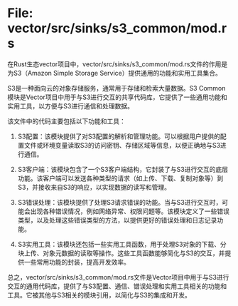 # File: vector/src/sinks/s3_common/mod.rs

在Rust生态vector项目中，vector/src/sinks/s3_common/mod.rs文件的作用是为S3（Amazon Simple Storage Service）提供通用的功能和实用工具集合。

S3是一种面向云的对象存储服务，通常用于存储和检索大量数据。S3 Common模块是Vector项目中用于与S3进行交互的共享代码库，它提供了一些通用功能和实用工具，以方便与S3进行通信和处理数据。

该文件中的代码主要包括以下功能和工具：

1. S3配置：该模块提供了对S3配置的解析和管理功能。可以根据用户提供的配置文件或环境变量读取S3的访问密钥、存储区域等信息，以便正确地与S3进行通信。

2. S3客户端：该模块包含了一个S3客户端结构，它封装了与S3进行交互的底层功能。该客户端可以发送各种类型的请求（如上传、下载、复制对象等）到S3，并接收来自S3的响应，以实现数据的读写和管理。

3. S3错误处理：该模块提供了处理S3请求错误的功能。当与S3进行交互时，可能会出现各种错误情况，例如网络异常、权限问题等。该模块定义了一些错误类型，以及处理这些错误类型的方法，以提供更好的错误处理和日志记录功能。

4. S3实用工具：该模块还包括一些实用工具函数，用于处理S3对象的下载、分块上传、对象元数据的读取等操作。这些工具函数能够简化与S3的交互，并提供一些常用功能的封装，提高开发效率。

总之，vector/src/sinks/s3_common/mod.rs文件是Vector项目中用于与S3进行交互的通用代码库，提供了与S3配置、通信、错误处理和实用工具相关的功能和工具。它被其他与S3相关的模块引用，以简化与S3的集成和开发。


